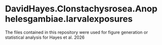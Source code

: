 # DavidHayes.Clonstachysrosea.Anophelesgambiae.larvalexposures
The files contained in this repository were used for figure generation or statistical analysis for Hayes et al. 2026
